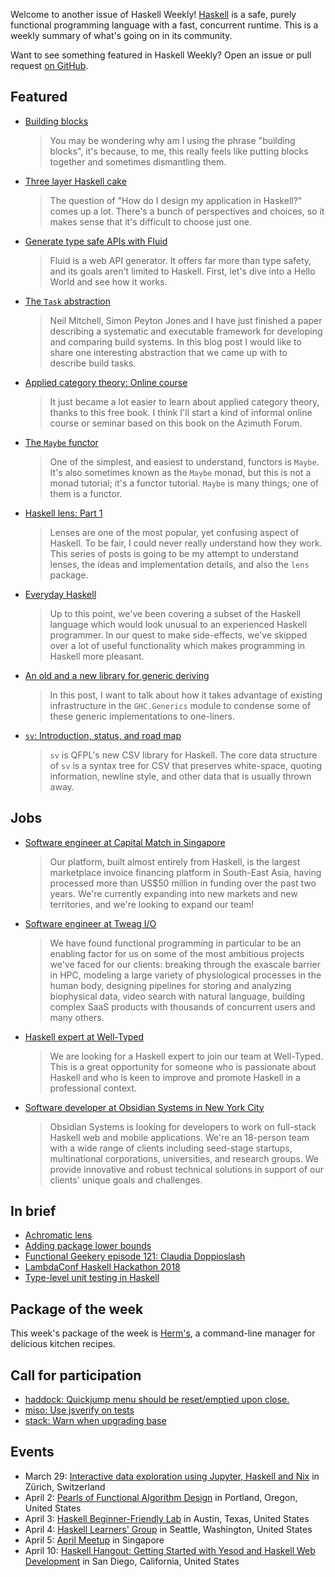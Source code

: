 Welcome to another issue of Haskell Weekly!
[Haskell](https://www.haskell.org) is a safe, purely functional programming language with a fast, concurrent runtime.
This is a weekly summary of what's going on in its community.

Want to see something featured in Haskell Weekly?
Open an issue or pull request [on GitHub](https://github.com/haskellweekly/haskellweekly.github.io).

## Featured

-   [Building blocks](https://icidasset.com/writings/building-blocks/)

    > You may be wondering why am I using the phrase "building blocks", it's because, to me, this really feels like putting blocks together and sometimes dismantling them.

-   [Three layer Haskell cake](https://www.parsonsmatt.org/2018/03/22/three_layer_haskell_cake.html)

    > The question of "How do I design my application in Haskell?" comes up a lot. There's a bunch of perspectives and choices, so it makes sense that it's difficult to choose just one.

-   [Generate type safe APIs with Fluid](http://jxv.io/blog/2018-03-23-Generate-Typesafe-APIs-with-Fluid-Pt1.html)

    > Fluid is a web API generator. It offers far more than type safety, and its goals aren't limited to Haskell. First, let's dive into a Hello World and see how it works.

-   [The `Task` abstraction](https://blogs.ncl.ac.uk/andreymokhov/the-task-abstraction/)

    > Neil Mitchell, Simon Peyton Jones and I have just finished a paper describing a systematic and executable framework for developing and comparing build systems. In this blog post I would like to share one interesting abstraction that we came up with to describe build tasks.

-   [Applied category theory: Online course](https://johncarlosbaez.wordpress.com/2018/03/26/seven-sketches-in-compositionality/)

    > It just became a lot easier to learn about applied category theory, thanks to this free book. I think I'll start a kind of informal online course or seminar based on this book on the Azimuth Forum.

-   [The `Maybe` functor](http://blog.ploeh.dk/2018/03/26/the-maybe-functor/)

    > One of the simplest, and easiest to understand, functors is `Maybe`. It's also sometimes known as the `Maybe` monad, but this is not a monad tutorial; it's a functor tutorial. `Maybe` is many things; one of them is a functor.

-   [Haskell lens: Part 1](https://namc.in/2018-03-26-lenses-part-1)

    > Lenses are one of the most popular, yet confusing aspect of Haskell. To be fair, I could never really understand how they work. This series of posts is going to be my attempt to understand lenses, the ideas and implementation details, and also the `lens` package.

-   [Everyday Haskell](https://whatthefunctional.wordpress.com/2018/03/27/everyday-haskell/)

    > Up to this point, we've been covering a subset of the Haskell language which would look unusual to an experienced Haskell programmer. In our quest to make side-effects, we've skipped over a lot of useful functionality which makes programming in Haskell more pleasant.

-   [An old and a new library for generic deriving](https://blog.poisson.chat/posts/2018-03-28-generic-data.html)

    > In this post, I want to talk about how it takes advantage of existing infrastructure in the `GHC.Generics` module to condense some of these generic implementations to one-liners.

-   [`sv`: Introduction, status, and road map](https://blog.qfpl.io/posts/sv/status-roadmap/)

    > `sv` is QFPL's new CSV library for Haskell. The core data structure of `sv` is a syntax tree for CSV that preserves white-space, quoting information, newline style, and other data that is usually thrown away.

## Jobs

-   [Software engineer at Capital Match in Singapore](https://functionaljobs.com/jobs/9075-software-engineer-haskell-full-stack-singapore-on-site-at-capital-match)

    > Our platform, built almost entirely from Haskell, is the largest marketplace invoice financing platform in South-East Asia, having processed more than US$50 million in funding over the past two years. We're currently expanding into new markets and new territories, and we're looking to expand our team!

-   [Software engineer at Tweag I/O](https://www.tweag.io/posts/2018-03-29-we-are-hiring-swe.html)

    > We have found functional programming in particular to be an enabling factor for us on some of the most ambitious projects we've faced for our clients: breaking through the exascale barrier in HPC, modeling a large variety of physiological processes in the human body, designing pipelines for storing and analyzing biophysical data, video search with natural language, building complex SaaS products with thousands of concurrent users and many others.

-   [Haskell expert at Well-Typed](http://www.well-typed.com/blog/2018/03/haskell-development-job-with-well-typed/)

    > We are looking for a Haskell expert to join our team at Well-Typed. This is a great opportunity for someone who is passionate about Haskell and who is keen to improve and promote Haskell in a professional context.

-   [Software developer at Obsidian Systems in New York City](https://np.reddit.com/r/haskell/comments/86cg1u/jobs_obsidian_systems_is_hiring/)

    > Obsidian Systems is looking for developers to work on full-stack Haskell web and mobile applications. We're an 18-person team with a wide range of clients including seed-stage startups, multinational corporations, universities, and research groups. We provide innovative and robust technical solutions in support of our clients' unique goals and challenges.

## In brief

-   [Achromatic lens](http://oleg.fi/gists/posts/2018-03-28-achromatic-lens.html)
-   [Adding package lower bounds](https://neilmitchell.blogspot.com/2018/03/adding-package-lower-bounds.html)
-   [Functional Geekery episode 121: Claudia Doppioslash](https://www.functionalgeekery.com/episode-121-claudia-doppioslash/)
-   [LambdaConf Haskell Hackathon 2018](https://www.snoyman.com/blog/2018/03/lambdaconf-haskell-hackathon-2018)
-   [Type-level unit testing in Haskell](https://jship.github.io/posts/2018-03-21-type-level-unit-testing-in-haskell.html)

## Package of the week

This week's package of the week is [Herm's](https://github.com/JackKiefer/herms/tree/5898e8cbd2e304223c2dadcfb5b154ab7b57b10a),
a command-line manager for delicious kitchen recipes.

## Call for participation

-   [haddock: Quickjump menu should be reset/emptied upon close.](https://github.com/haskell/haddock/issues/781)
-   [miso: Use jsverify on tests](https://github.com/dmjio/miso/issues/387)
-   [stack: Warn when upgrading base](https://github.com/commercialhaskell/stack/issues/3940)

## Events

-   March 29: [Interactive data exploration using Jupyter, Haskell and Nix](https://www.meetup.com/HaskellerZ/events/248510184/) in Z&#xfc;rich, Switzerland
-   April 2: [Pearls of Functional Algorithm Design](https://www.meetup.com/Portland-Functional-Programming-Study-Group/events/249170233/) in Portland, Oregon, United States
-   April 3: [Haskell Beginner-Friendly Lab](https://www.meetup.com/ATX-Haskell/events/248710128/) in Austin, Texas, United States
-   April 4: [Haskell Learners' Group](https://www.meetup.com/SEAHUG/events/248518909/) in Seattle, Washington, United States
-   April 5: [April Meetup](https://www.meetup.com/HASKELL-SG/events/248176854/) in Singapore
-   April 10: [Haskell Hangout: Getting Started with Yesod and Haskell Web Development](https://www.meetup.com/Haskell-Hangout/events/248547064/) in San Diego, California, United States
